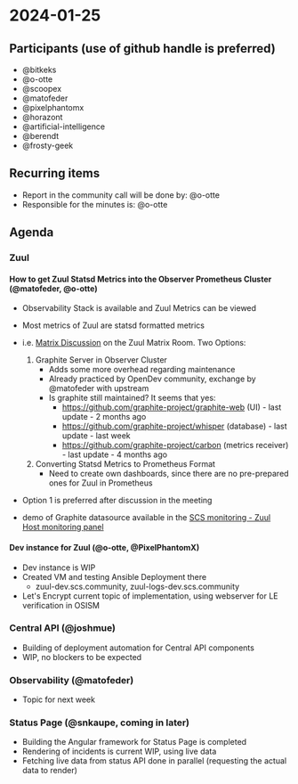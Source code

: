 # 2024-01-25 

## Participants (use of github handle is preferred)

- @bitkeks
- @o-otte
- @scoopex
- @matofeder
- @pixelphantomx
- @horazont
- @artificial-intelligence
- @berendt
- @frosty-geek

## Recurring items

- Report in the community call will be done by: @o-otte
- Responsible for the minutes is: @o-otte

## Agenda

### Zuul

#### How to get Zuul Statsd Metrics into the Observer Prometheus Cluster (@matofeder, @o-otte)

- Observability Stack is available and Zuul Metrics can be viewed
- Most metrics of Zuul are statsd formatted metrics

- i.e. [Matrix Discussion](https://matrix.to/#/!pKUMzUsFzuxiNDYhVx:matrix.org/$o8W3l3pafcUcBhinnlTEqSd4LfaZ6jUWPnbR6BG0-NE?via=matrix.org&via=regio.chat&via=matrix.im) on the Zuul Matrix Room. Two Options:
    1. Graphite Server in Observer Cluster
        - Adds some more overhead regarding maintenance
        - Already practiced by OpenDev community, exchange by @matofeder with upstream
        - Is graphite still maintained? It seems that yes:
            - https://github.com/graphite-project/graphite-web (UI) - last update - 2 months ago
            - https://github.com/graphite-project/whisper (database) - last update - last week
            - https://github.com/graphite-project/carbon (metrics receiver) - last update - 4 months ago
    2. Converting Statsd Metrics to Prometheus Format
        - Need to create own dashboards, since there are no pre-prepared ones for Zuul in Prometheus

- Option 1 is preferred after discussion in the meeting
- demo of Graphite datasource available in the [SCS monitoring - Zuul Host monitoring panel](https://monitoring.scs.community/d/f4f21991b06d8e5f6308eb2b590a4cee/host-monitoring-zuul)

#### Dev instance for Zuul (@o-otte, @PixelPhantomX)
- Dev instance is WIP
- Created VM and testing Ansible Deployment there
    - zuul-dev.scs.community, zuul-logs-dev.scs.community
- Let's Encrypt current topic of implementation, using webserver for LE verification in OSISM

### Central API (@joshmue)

- Building of deployment automation for Central API components
- WIP, no blockers to be expected

### Observability (@matofeder)

* Topic for next week

### Status Page (@snkaupe, coming in later)

* Building the Angular framework for Status Page is completed
* Rendering of incidents is current WIP, using live data
* Fetching live data from status API done in parallel (requesting the actual data to render)

